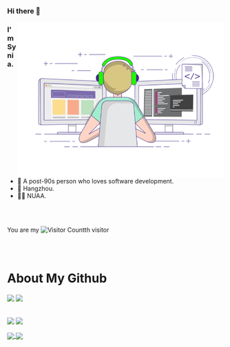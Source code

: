 ### Hi there 👋
<img align="right" top='60' alt="GIF" src="https://raw.githubusercontent.com/devSouvik/devSouvik/master/gif3.gif" width="480"/>



### I'm Synia.

<br/>

- 🍒  A post-90s person who loves software development.
- 📍  Hangzhou.
- 👨‍🎓  NUAA.

<br/>
<br/>

You are my ![Visitor Count](https://profile-counter.glitch.me/Synia-L/count.svg)th visitor

<br/>
<br/>


# About My Github

<div align="left">
<img height='180' src="https://github-readme-stats.vercel.app/api?username=Synia-L&hide=stars,prs&count_private=true&show_icons=true&theme=merko" align="center" />
<img height='180' src="https://github-readme-stats.vercel.app/api/top-langs/?username=Synia-L&layout=compact&theme=merko" align="center" />
</div>  

<br/>  

<br/>

<div align="left">
<img src="https://github-readme-stats.vercel.app/api/pin/?username=Synia-L&repo=2048&theme=merko" align="center" />
<img src="https://github-readme-stats.vercel.app/api/pin/?username=Synia-L&repo=opentrs&theme=merko" align="center" />
</div>  

<br/>



<a href="https://github.com/Synia-L/2048">
  <img align="center" src="https://github-readme-stats.vercel.app/api/pin/?username=Synia-L&repo=2048&theme=merko" />
</a>
<a href="https://github.com/Synia-L/opentrs">
  <img align="center" src="https://github-readme-stats.vercel.app/api/pin/?username=Synia-L&repo=opentrs&theme=merko" />
</a>

<!--
**Synia-L/Synia-L** is a ✨ _special_ ✨ repository because its `README.md` (this file) appears on your GitHub profile.

Here are some ideas to get you started:

- 🔭 I’m currently working on ...
- 🌱 I’m currently learning ...
- 👯 I’m looking to collaborate on ...
- 🤔 I’m looking for help with ...
- 💬 Ask me about ...
- 📫 How to reach me: ...
- 😄 Pronouns: ...
- ⚡ Fun fact: ...
-->
